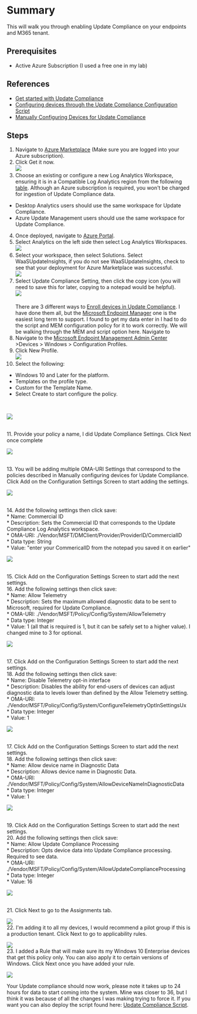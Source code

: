 # Summary
This will walk you through enabling Update Compliance on your endpoints and M365 tenant.

## Prerequisites
* Active Azure Subscription (I used a free one in my lab)

## References
* [Get started with Update Compliance](https://docs.microsoft.com/en-us/windows/deployment/update/update-compliance-get-started)
* [Configuring devices through the Update Compliance Configuration Script](https://docs.microsoft.com/en-us/windows/deployment/update/update-compliance-configuration-script)
* [Manually Configuring Devices for Update Compliance](https://docs.microsoft.com/en-us/windows/deployment/update/update-compliance-configuration-manual)

## Steps
1. Navigate to [Azure Marketplace](https://azuremarketplace.microsoft.com/en-US/marketplace/apps/microsoft.waasupdateinsights?tab=overview) (Make sure you are logged into your Azure subscription).
2. Click Get it now.<BR>
![](https://github.com/mattnovitsch/M365/blob/main/UpdateCompliance/UC1.jpg)
3. Choose an existing or configure a new Log Analytics Workspace, ensuring it is in a Compatible Log Analytics region from the following [table](https://docs.microsoft.com/en-us/windows/deployment/update/update-compliance-get-started#add-update-compliance-to-your-azure-subscription).  Although an Azure subscription is required, you won't be charged for ingestion of Update Compliance data.
* Desktop Analytics users should use the same workspace for Update Compliance.
* Azure Update Management users should use the same workspace for Update Compliance.
4. Once deployed, navigate to [Azure Portal](https://portal.azure.com/#allservices).
5. Select Analytics on the left side then select Log Analytics Workspaces.<BR>
![](https://github.com/mattnovitsch/M365/blob/main/UpdateCompliance/UC2.jpg)
6. Select your workspace, then select Solutions. Select WaaSUpdateInsights, if you do not see WaaSUpdateInsights, check to see that your deployment for Azure Marketplace was successful.<BR>
![](https://github.com/mattnovitsch/M365/blob/main/UpdateCompliance/UC3.jpg)
7. Select Update Compliance Setting, then click the copy icon (you will need to save this for later, copying to a notepad would be helpful).<BR>
![](https://github.com/mattnovitsch/M365/blob/main/UpdateCompliance/UC4.jpg)
<BR><BR>
There are 3 different ways to [Enroll devices in Update Compliance](https://docs.microsoft.com/en-us/windows/deployment/update/update-compliance-get-started#enroll-devices-in-update-compliance). I have done them all, but the [Microsoft Endpoint Manager](https://docs.microsoft.com/en-us/windows/deployment/update/update-compliance-configuration-mem) one is the easiest long term to support. I found to get my data enter in I had to do the script and MEM configuration policy for it to work correctly. We will be walking through the MEM and script option here. Navigate to 
8. Navigate to the [Microsoft Endpoint Management Admin Center](https://endpoint.microsoft.com/#blade/Microsoft_Intune_DeviceSettings/DevicesWindowsMenu/configProfiles) >Devices > Windows > Configuration Profiles.
9. Click New Profile. <BR>
![](https://github.com/mattnovitsch/M365/blob/main/UpdateCompliance/UC5.jpg) 
10. Select the following: 
* Windows 10 and Later for the platform. 
* Templates on the profile type.
* Custom for the Template Name.
* Select Create to start configure the policy.
<BR>

![](https://github.com/mattnovitsch/M365/blob/main/UpdateCompliance/UC6.jpg) 

<BR>
11. Provide your policy a name, I did Update Compliance Settings. Click Next once complete<BR>

![](https://github.com/mattnovitsch/M365/blob/main/UpdateCompliance/UC7.jpg) 

<BR>
13. You will be adding multiple OMA-URI Settings that correspond to the policies described in Manually configuring devices for Update Compliance. Click Add on the Configuration Settings Screen to start adding the settings. <BR>

![](https://github.com/mattnovitsch/M365/blob/main/UpdateCompliance/UC8.jpg)

<BR>
14. Add the following settings then click save: <BR>
* Name: Commercial ID <BR>
* Description: Sets the Commercial ID that corresponds to the Update Compliance Log Analytics workspace. <BR>
* OMA-URI: ./Vendor/MSFT/DMClient/Provider/ProviderID/CommercialID <BR>
* Data type: String <BR>
* Value: "enter your CommericalID from the notepad you saved it on earlier"<BR>

![](https://github.com/mattnovitsch/M365/blob/main/UpdateCompliance/UC9.jpg)

<BR>
15. Click Add on the Configuration Settings Screen to start add the next settings. <BR>
16. Add the following settings then click save: <BR>
* Name: Allow Telemetry <BR>
* Description: Sets the maximum allowed diagnostic data to be sent to Microsoft, required for Update Compliance. <BR>
* OMA-URI: ./Vendor/MSFT/Policy/Config/System/AllowTelemetry <BR>
* Data type: Integer <BR>
* Value: 1 (all that is required is 1, but it can be safely set to a higher value). I changed mine to 3 for optional. <BR>

![](https://github.com/mattnovitsch/M365/blob/main/UpdateCompliance/UC10.jpg)

<BR>
17. Click Add on the Configuration Settings Screen to start add the next settings. <BR>
18. Add the following settings then click save: <BR>
* Name: Disable Telemetry opt-in interface <BR>
* Description: Disables the ability for end-users of devices can adjust diagnostic data to levels lower than defined by the Allow Telemetry setting. <BR>
* OMA-URI: ./Vendor/MSFT/Policy/Config/System/ConfigureTelemetryOptInSettingsUx <BR>
* Data type: Integer <BR>
* Value: 1 <BR>

![](https://github.com/mattnovitsch/M365/blob/main/UC12.jpg)

<BR>
17. Click Add on the Configuration Settings Screen to start add the next settings. <BR>
18. Add the following settings then click save: <BR>
* Name: Allow device name in Diagnostic Data <BR>
* Description: Allows device name in Diagnostic Data. <BR>
* OMA-URI: ./Vendor/MSFT/Policy/Config/System/AllowDeviceNameInDiagnosticData <BR>
* Data type: Integer <BR>
* Value: 1 <BR>

![](https://github.com/mattnovitsch/M365/blob/main/UpdateCompliance/UC13.jpg)

<BR>
19. Click Add on the Configuration Settings Screen to start add the next settings. <BR>
20. Add the following settings then click save: <BR>
* Name: Allow Update Compliance Processing <BR>
* Description: Opts device data into Update Compliance processing. Required to see data. <BR>
* OMA-URI: ./Vendor/MSFT/Policy/Config/System/AllowUpdateComplianceProcessing <BR>
* Data type: Integer <BR>
* Value: 16 <BR>

![](https://github.com/mattnovitsch/M365/blob/main/UpdateCompliance/UC14.jpg)

<BR>
21. Click Next to go to the Assignments tab. <BR>

![](https://github.com/mattnovitsch/M365/blob/main/UpdateCompliance/UC15.jpg)
<BR>
22. I'm adding it to all my devices, I would recommend a pilot group if this is a production tenant. Click Next to go to applicability rules.<BR>

![](https://github.com/mattnovitsch/M365/blob/main/UpdateCompliance/UC16.jpg)
<BR>
23. I added a Rule that will make sure its my Windows 10 Enterprise devices that get this policy only. You can also apply it to certain versions of Windows. Click Next once you have added your rule.<BR>

![](https://github.com/mattnovitsch/M365/blob/main/UpdateCompliance/UC17.jpg)
<BR>

Your Update compliance should now work, please note it takes up to 24 hours for data to start coming into the system. Mine was closer to 36, but I think it was because of all the changes I was making trying to force it. If you want you can also deploy the script found here: [Update Compliance Script](https://docs.microsoft.com/en-us/windows/deployment/update/update-compliance-configuration-script#how-to-use-this-script).